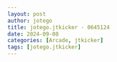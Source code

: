 ```yaml
---
layout: post
author: jotego
title: jotego.jtkicker - 0645124
date: 2024-09-08
categories: [Arcade, jtkicker]
tags: [jotego.jtkicker]
---
```


